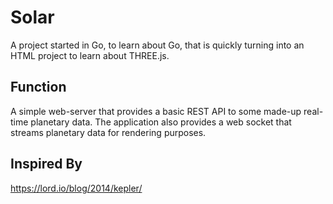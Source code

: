 # Solar

A project started in Go, to learn about Go, that is quickly turning into an HTML project to learn about THREE.js.

## Function

A simple web-server that provides a basic REST API to some made-up real-time planetary data.  The application also provides a web socket that streams planetary data for rendering purposes.

## Inspired By
https://lord.io/blog/2014/kepler/
